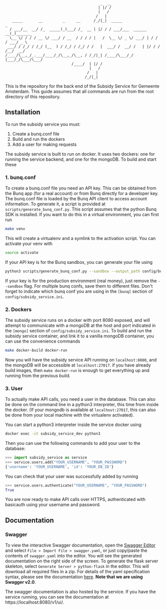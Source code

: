 ```
                                           _  __
                                          | |/ /
                                          |   /
                                         /   |
   _____       __         _     __      /_/|_|  _____                 _
  / ___/__  __/ /_  _____(_)___/ /_  __ | |/ / / ___/___  ______   __(_)_______
  \__ \/ / / / __ \/ ___/ / __  / / / / |   /  \__ \/ _ \/ ___/ | / / / ___/ _ \
 ___/ / /_/ / /_/ (__  ) / /_/ / /_/ / /   |  ___/ /  __/ /   | |/ / / /__/  __/
/____/\__,_/_.___/____/_/\__,_/\__, / /_/|_| /____/\___/_/    |___/_/\___/\___/
                              /____/  | |/ /
                                      |   /
                                     /   |
                                    /_/|_|

```

This is the repository for the back end of the Subsidy Service for Gemeente Amsterdam. This guide assumes that all commands are run from the root directory of this repository.

## Installation

To run the subsidy service you must:

1. Create a bunq.conf file
2. Build and run the dockers
3. Add a user for making requests

The subsidy service is built to run on docker. It uses two dockers: one for running the service backend, and one for the mongoDB. To build and start these 

### 1. bunq.conf

To create a bunq.conf file you need an API key. This can be obtained from the Bunq app (for a real account) or from Bunq directly for a developer key. The bunq.conf file is loaded by the Bunq API client to access account information. To generate it, a script is provided at `scripts/generate_bunq_conf.py`. This script assumes that the python Bunq SDK is installed. If you want to do this in a virtual environment, you can first run 

```bash
make venv
```

This will create a virtualenv and a symlink to the activation script. You can activate your venv with

```bash
source activate
```

If your API key is for the Bunq sandbox, you can generate your file using

```bash
python3 scripts/generate_bunq_conf.py --sandbox --output_path config/bunq.conf "YOUR_API_KEY"
```

If your key is for the production environment (real money), just remove the `--sandbox` flag. For multiple bunq confs, save them to different files. Don't forget to indicate which bunq conf you are using in the `[bunq]` section of `config/subsidy_service.ini`.


### 2. Dockers

The subsidy service runs on a docker with port 8080 exposed, and will attempt to communicate with a mongoDB at the host and port indicated in the `[mongo]` section of `config/subsidy_service.ini`. To build and run the subsidy service container, and link it to a vanilla mongoDB container, you can use the convenience commands

```bash
make docker-build docker-run
```

Now you will have the subsidy service API running on `localhost:8080`, and the mongoDB will be accessible at `localhost:27017`. if you have already build images, then `make docker-run` is enough to get everything up and running from the previous build.

### 3. User

To actually make API calls, you need a user in the database. This can also be done on the command line in a python3 interpreter, this time from inside the docker. (If your mongodb is available at `localhost:27017`, this can also be done from your local machine with the virtualenv activated).

You can start a python3 interpreter inside the service docker using 

```bash
docker exec -it subsidy_service_dev python3
```

Then you can use the following commands to add your user to the database:

```python
>>> import subsidy_service as service
>>> service.users.add("YOUR_USERNAME", "YOUR_PASSWORD")
{'username': 'YOUR_USERNAME', 'id': 'YOUR_DB_ID'}
```

You can check that your user was successfully added by running

```python
>>> service.users.authenticate("YOUR_USERNAME", "YOUR_PASSWORD")
True
```

You are now ready to make API calls over HTTPS, authenticated with basicauth using your username and password.

## Documentation

### Swagger

To view the interactive Swagger documentation, open the [Swagger Editor](https://editor.swagger.io/) and select `File > Import File > swagger.yaml`, or just copy/paste the contents of `swagger.yaml` into the editor. You will see the generated documentation on the right side of the screen. To generate the flask server skeleton, select `Generate Server > python-flask` in the editor. This will download all required files in a zip. For details of the yaml specification syntax, please see the documentation [here](https://github.com/OAI/OpenAPI-Specification/blob/master/versions/2.0.md). **Note that we are using Swagger v2.0**. 

The swagger documentation is also hosted by the service. If you have the service running, you can see the documentation at https://localhost:8080/v1/ui/. 

